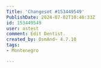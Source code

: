 ```yaml
---
Title: 'Changeset #153449549'
PublishDate: 2024-07-02T10:46:33Z
id: 153449549
user: astest
comment: Edit Dentist.
created_by: OsmAnd~ 4.7.10
tags:
- Montenegro

---
```

